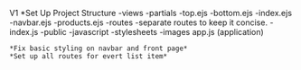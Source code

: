 V1
    *Set Up Project Structure
        -views
            -partials
                -top.ejs
                -bottom.ejs
            -index.ejs
            -navbar.ejs
            -products.ejs
        -routes
            -separate routes to keep it concise.
            -index.js
        -public
            -javascript
            -stylesheets
            -images
        app.js (application)
    
    *Fix basic styling on navbar and front page*
    *Set up all routes for evert list item*
